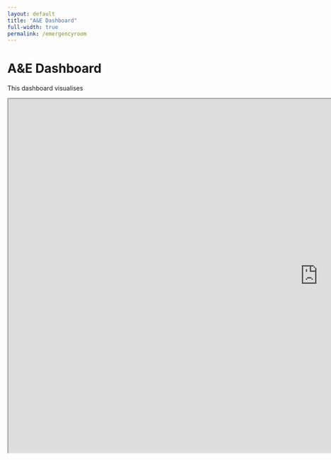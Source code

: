 ```yaml
---
layout: default
title: "A&E Dashboard"
full-width: true
permalink: /emergencyroom
---
```


<div class="dashboard-wrapper">
  <div class="page-content full-width">
    <h1>A&E Dashboard</h1>
    <p>This dashboard visualises</p>
    <iframe src="https://public.tableau.com/views/AccidentandEmergency6/Dashboard2new?:showVizHome=no&embed=true" width="1400" height="800"></iframe>
  </div>
</div>
